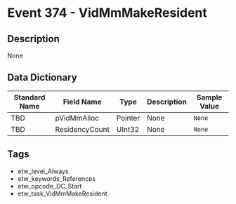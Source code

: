 # Event 374 - VidMmMakeResident

## Description
None

## Data Dictionary
|Standard Name|Field Name|Type|Description|Sample Value|
|---|---|---|---|---|
|TBD|pVidMmAlloc|Pointer|None|`None`|
|TBD|ResidencyCount|UInt32|None|`None`|

## Tags
* etw_level_Always
* etw_keywords_References
* etw_opcode_DC_Start
* etw_task_VidMmMakeResident